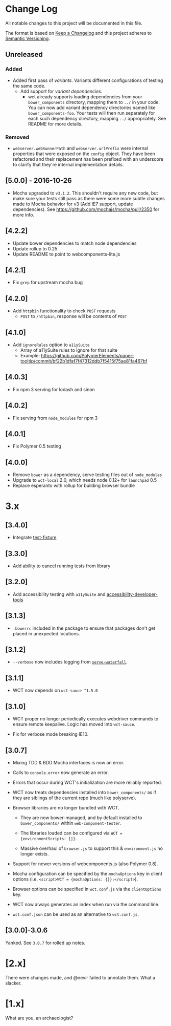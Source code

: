 # Change Log

All notable changes to this project will be documented in this file.

The format is based on [Keep a Changelog](http://keepachangelog.com/)
and this project adheres to [Semantic Versioning](http://semver.org/).

## Unreleased

### Added

* Added first pass of _variants_. Variants different configurations of testing the same code.
  * Add support for _variant dependencies_.
    * wct already supports loading dependencies from your `bower_components` directory, mapping them to `../` in your code. You can now add variant dependency directories named like `bower_components-foo`. Your tests will then run separately for each such dependency directory, mapping `../` appropriately. See README for more details.

### Removed

* `webserver.webRunnerPath` and `webserver.urlPrefix` were internal properties that were exposed on the `config` object. They have been refactored and their replacement has been prefixed with an underscore to clarify that they're internal implementation details.

## [5.0.0] - 2016-10-26
* Mocha upgraded to `v3.1.2`. This shouldn't require any new code, but make sure your tests still pass as there were some more subtle changes made to Mocha behavior for v3 (Add IE7 support, update dependencies). See https://github.com/mochajs/mocha/pull/2350 for more info.

## [4.2.2]
* Update bower dependencies to match node dependencies
* Update rollup to 0.25
* Update README to point to webcomponents-lite.js

## [4.2.1]
* Fix `grep` for upstream mocha bug

## [4.2.0]
* Add `httpbin` functionality to check `POST` requests
  * `POST` to `/httpbin`, response will be contents of `POST`

## [4.1.0]
* Add `ignoreRules` option to `a11ySuite`
    * Array of a11ySuite rules to ignore for that suite
    * Example: https://github.com/PolymerElements/paper-tooltip/commit/bf22b1dfaf7f47312ddb7f5415f75ae81fa467bf

## [4.0.3]
* Fix npm 3 serving for lodash and sinon

## [4.0.2]
* Fix serving from `node_modules` for npm 3

## [4.0.1]
* Fix Polymer 0.5 testing

## [4.0.0]
* Remove `bower` as a dependency, serve testing files out of `node_modules`
* Upgrade to `wct-local` 2.0, which needs node 0.12+ for `launchpad` 0.5
* Replace esperanto with rollup for building browser bundle

# 3.x

## [3.4.0]
* Integrate [test-fixture](https://github.com/PolymerElements/test-fixture)

## [3.3.0]
* Add ability to cancel running tests from library

## [3.2.0]
* Add accessibility testing with `a11ySuite` and
    [accessibility-developer-tools](https://github.com/GoogleChrome/accessibility-developer-tools)

## [3.1.3]

* `.bowerrc` included in the package to ensure that packages don't get placed in
  unexpected locations.

## [3.1.2]

* `--verbose` now includes logging from [`serve-waterfall`](https://github.com/PolymerLabs/serve-waterfall).

## [3.1.1]

* WCT now depends on `wct-sauce ^1.5.0`

## [3.1.0]

* WCT proper no longer periodically executes webdriver commands to ensure remote
  keepalive. Logic has moved into `wct-sauce`.

* Fix for verbose mode breaking IE10.

## [3.0.7]

* Mixing TDD & BDD Mocha interfaces is now an error.

* Calls to `console.error` now generate an error.

* Errors that occur during WCT's initialization are more reliably reported.

* WCT now treats dependencies installed into `bower_components/` as if they are
  siblings of the current repo (much like polyserve).

* Browser libraries are no longer bundled with WCT.

  * They are now bower-managed, and by default installed to `bower_components/`
    within `web-component-tester`.

  * The libraries loaded can be configured via `WCT = {environmentScripts: []}`.

  * Massive overhaul of `browser.js` to support this & `environment.js` no
    longer exists.

* Support for newer versions of webcomponents.js (also Polymer 0.8).

* Mocha configuration can be specified by the `mochaOptions` key in client
  options (i.e. `<script>WCT = {mochaOptions: {}};</script>`).

* Browser options can be specified in `wct.conf.js` via the `clientOptions` key.

* WCT now always generates an index when run via the command line.

* `wct.conf.json` can be used as an alternative to `wct.conf.js`.

## [3.0.0]-3.0.6

Yanked. See `3.0.7` for rolled up notes.


# [2.x]

There were changes made, and @nevir failed to annotate them. What a slacker.


# [1.x]

What are you, an archaeologist?

